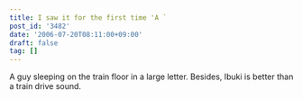 ```yaml
---
title: I saw it for the first time 'A `
post_id: '3482'
date: '2006-07-20T08:11:00+09:00'
draft: false
tag: []
---
```


A guy sleeping on the train floor in a large letter. Besides, Ibuki is better than a train drive sound.